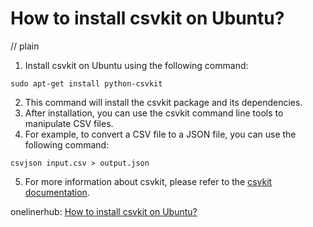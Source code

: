 # How to install csvkit on Ubuntu?
// plain

1. Install csvkit on Ubuntu using the following command:
```
sudo apt-get install python-csvkit
```
2. This command will install the csvkit package and its dependencies.
3. After installation, you can use the csvkit command line tools to manipulate CSV files.
4. For example, to convert a CSV file to a JSON file, you can use the following command:
```
csvjson input.csv > output.json
```
5. For more information about csvkit, please refer to the [csvkit documentation](https://csvkit.readthedocs.io/en/latest/).

onelinerhub: [How to install csvkit on Ubuntu?](https://onelinerhub.com/csvkit/how-to-install-csvkit-on-ubuntu)